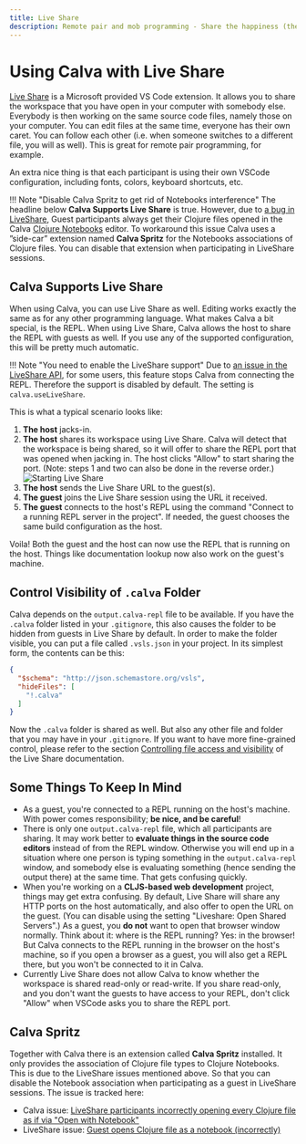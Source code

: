 ```yaml
---
title: Live Share
description: Remote pair and mob programming - Share the happiness (the REPL) and enjoy Interactive Programming together
---
```


# Using Calva with Live Share

[Live Share][liveshare] is a Microsoft provided VS Code extension. 
It allows you to share the workspace that you have open in your
computer with somebody else. Everybody is then working on the same source code
files, namely those on your computer. You can edit files at the same time,
everyone has their own caret. You can follow each other (i.e. when someone
switches to a different file, you will as well). This is great for remote pair
programming, for example.

An extra nice thing is that each participant is using their own VSCode configuration, including fonts, colors,
keyboard shortcuts, etc.

!!! Note "Disable Calva Spritz to get rid of Notebooks interference"
    The headline below **Calva Supports Live Share** is true. However, due to [a bug in LiveShare](https://github.com/MicrosoftDocs/live-share/issues/4765), Guest participants always get their Clojure files opened in the Calva [Clojure Notebooks](notebooks.md) editor. To workaround this issue Calva uses a ”side-car” extension named **Calva Spritz** for the Notebooks associations of Clojure files. You can disable that extension when participating in LiveShare sessions.

## Calva Supports Live Share

When using Calva, you can use Live Share as well. Editing works exactly the same
as for any other programming language. What makes Calva a bit special, is the
REPL. When using Live Share, Calva allows the host to share the REPL with guests
as well. If you use any of the supported configuration, this will be pretty much
automatic.

!!! Note "You need to enable the LiveShare support"
    Due to [an issue in the LiveShare API](https://github.com/MicrosoftDocs/live-share/issues/4551), for some users, this feature stops Calva from connecting the REPL. Therefore the support is disabled by default. The setting is `calva.useLiveShare`.

This is what a typical scenario looks like:

1. **The host** jacks-in.
1. **The host** shares its workspace using Live Share. Calva will detect that
   the workspace is being shared, so it will offer to share the REPL port that
   was opened when jacking in. The host clicks "Allow" to start sharing the
   port. (Note: steps 1 and two can also be done in the reverse order.)
   ![Starting Live Share](images/howto/live-share-port.png)
3. **The host** sends the Live Share URL to the guest(s).
4. **The guest** joins the Live Share session using the URL it received.
5. **The guest** connects to the host's REPL using the command "Connect to a
   running REPL server in the project". If needed, the guest chooses the same
   build configuration as the host.

Voila! Both the guest and the host can now use the REPL that is running on the
host. Things like documentation lookup now also work on the guest's machine.

## Control Visibility of `.calva` Folder

Calva depends on the `output.calva-repl` file to be available. If you have the
`.calva` folder listed in your `.gitignore`, this also causes the folder to be
hidden from guests in Live Share by default. In order to make the folder
visible, you can put a file called `.vsls.json` in your project. In its simplest
form, the contents can be this:

```json
{
  "$schema": "http://json.schemastore.org/vsls",
  "hideFiles": [
    "!.calva"
  ]
}
```

Now the `.calva` folder is shared as well. But also any other file and folder
that you may have in your `.gitignore`. If you want to have more fine-grained
control, please refer to the section [Controlling file access and
visibility][visibility] of the Live Share documentation.

## Some Things To Keep In Mind

* As a guest, you're connected to a REPL running on the host's machine. With
  power comes responsibility; **be nice, and be careful**!
* There is only one `output.calva-repl` file, which all participants are
  sharing. It may work better to **evaluate things in the source code editors**
  instead of from the REPL window. Otherwise you will end up in a situation
  where one person is typing something in the `output.calva-repl` window, and
  somebody else is evaluating something (hence sending the output there) at the
  same time. That gets confusing quickly.
* When you're working on a **CLJS-based web development** project, things may
  get extra confusing. By default, Live Share will share any HTTP ports on the
  host automatically, and also offer to open the URL on the guest. (You can
  disable using the setting "Liveshare: Open Shared Servers".) As a guest, you
  **do not** want to open that browser window normally. Think about it: where is
  the REPL running? Yes: in the browser! But Calva connects to the REPL running
  in the browser on the host's machine, so if you open a browser as a guest, you
  will also get a REPL there, but you won't be connected to it in Calva.
* Currently Live Share does not allow Calva to know whether the workspace is
  shared read-only or read-write. If you share read-only, and you don't want the
  guests to have access to your REPL, don't click "Allow" when VSCode asks you
  to share the REPL port.

[liveshare]: https://docs.microsoft.com/en-us/visualstudio/liveshare/
[visibility]: https://docs.microsoft.com/en-us/visualstudio/liveshare/reference/security#controlling-file-access-and-visibility

## Calva Spritz

Together with Calva there is an extension called **Calva Spritz** installed. It only provides the association of Clojure file types to Clojure Notebooks. This is due to the LiveShare issues mentioned above. So that you can disable the Notebook association when participating as a guest in LiveShare sessions. The issue is tracked here:

* Calva issue: [LiveShare participants incorrectly opening every Clojure file as if via "Open with Notebook"](https://github.com/BetterThanTomorrow/calva/issues/1850)
* LiveShare issue: [Guest opens Clojure file as a notebook (incorrectly)](https://github.com/MicrosoftDocs/live-share/issues/4765)